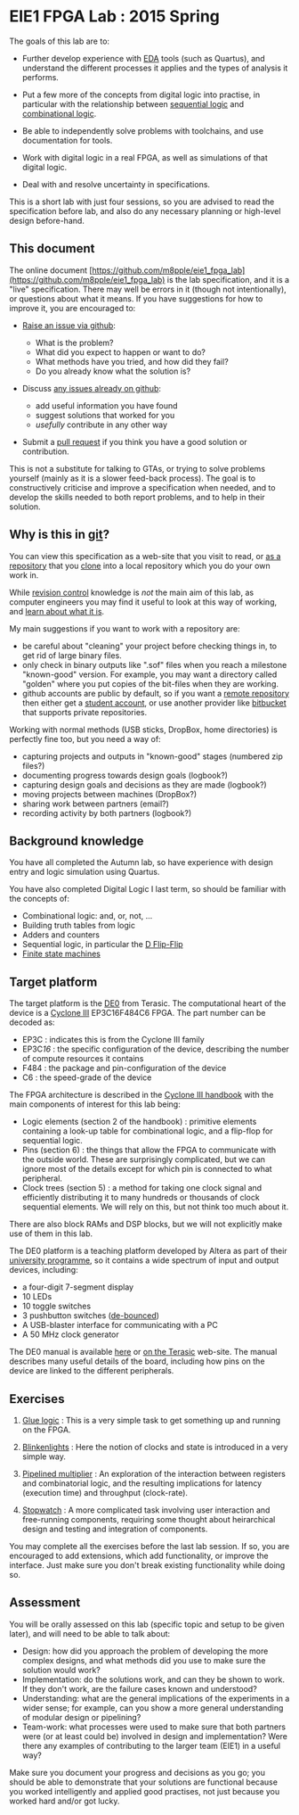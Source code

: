 EIE1 FPGA Lab : 2015 Spring
===========================

The goals of this lab are to:

- Further develop experience with [EDA](http://en.wikipedia.org/wiki/Electronic_design_automation)
  tools (such as Quartus), and understand the different
  processes it applies and the types of analysis it
  performs.
  
- Put a few more of the concepts from digital logic
  into practise, in particular with the relationship
  between [sequential logic](http://en.wikipedia.org/wiki/Sequential_logic) and
  [combinational logic](http://en.wikipedia.org/wiki/Combinational_logic).

- Be able to independently solve problems with
  toolchains, and use documentation for tools.

- Work with digital logic in a real FPGA, as well as
  simulations of that digital logic.
  
- Deal with and resolve uncertainty in specifications.

This is a short lab with just four sessions, so
you are advised to read the specification before
lab, and also do any necessary planning or
high-level design before-hand.

This document
-------------

The online document [https://github.com/m8pple/eie1_fpga_lab](https://github.com/m8pple/eie1_fpga_lab)
is the lab specification, and it is a "live" specification. There may well be
errors in it (though not intentionally), or
questions about what it means. If you have suggestions
for how to improve it, you are encouraged to:

- [Raise an issue via github](https://github.com/m8pple/eie1_fpga_lab/issues/new):
  - What is the problem?
  - What did you expect to happen or want to do?
  - What methods have you tried, and how did they fail?
  - Do you already know what the solution is?

- Discuss [any issues already on github](https://github.com/m8pple/eie1_fpga_lab/issues/new):
  - add useful information you have found
  - suggest solutions that worked for you
  - _usefully_ contribute in any other way

- Submit a [pull request](https://help.github.com/articles/using-pull-requests/)
  if you think you have a good solution or contribution.

This is not a substitute for talking to GTAs, or
trying to solve problems yourself (mainly as it is
a slower feed-back process). The goal is to constructively
criticise and improve a specification when needed,
and to develop the skills needed to both report
problems, and to help in their solution.

Why is this in [git](http://git-scm.com/)?
------------------------------------------

You can view this specification as a web-site
that you visit to read, or [as a repository](http://git-scm.com/book/en/v2/Getting-Started-About-Version-Control)
that you [clone](https://help.github.com/articles/fetching-a-remote/)
into a local repository which you do your own work in.

While [revision control](http://en.wikipedia.org/wiki/Revision_control)
knowledge is *not* the main aim of this lab, as
computer engineers you may find it useful to
look at this way of working, and [learn about what it is](http://ericsink.com/vcbe/).

My main suggestions if you want to work with a repository are:
- be careful about "cleaning" your project
  before checking things in, to get rid of large binary
  files.
- only check in binary outputs like ".sof" files when
  you reach a milestone "known-good" version. For example, you
  may want a directory called "golden" where you put copies
  of the bit-files when they are working.
- github accounts are public by default, so if you want
  a [remote repository](http://git-scm.com/book/en/v2/Git-Basics-Working-with-Remotes)
  then either get a [student account](https://education.github.com/pack),
  or use another provider like [bitbucket](https://bitbucket.org/)
  that supports private repositories.
  
Working with normal methods (USB sticks, DropBox, home
directories) is perfectly fine too, but you need a way of:
- capturing projects and outputs in "known-good" stages (numbered zip files?)
- documenting progress towards design goals (logbook?)
- capturing design goals and decisions as they are made (logbook?)
- moving projects between machines (DropBox?)
- sharing work between partners (email?)
- recording activity by both partners (logbook?)

Background knowledge
--------------------

You have all completed the Autumn lab, so have
experience with design entry and logic simulation
using Quartus.

You have also completed Digital Logic I last term,
so should be familiar with the concepts of:
- Combinational logic: and, or, not, ...
- Building truth tables from logic
- Adders and counters
- Sequential logic, in particular the [D Flip-Flip](http://en.wikipedia.org/wiki/Flip-flop_%28electronics%29#D_flip-flop)
- [Finite state machines](http://en.wikipedia.org/wiki/Finite-state_machine)

Target platform
---------------

The target platform is the [DE0](http://de0.terasic.com) from
Terasic. The computational heart of the device is a
[Cyclone III](https://www.altera.com/products/fpga/cyclone-series/cyclone-iii/overview.html)
EP3C16F484C6 FPGA. The part number can be decoded as:

- EP3C : indicates this is from the Cyclone III family
- EP3C*16* : the specific configuration of the device, describing the number of compute resources it contains
- F484 : the package and pin-configuration of the device
- C6 : the speed-grade of the device

The FPGA architecture is described in the [Cyclone III handbook](resources/docs/cyclone3_handbook.pdf)
with the main components of interest for this lab being:

- Logic elements (section 2 of the handbook) : primitive elements
  containing a look-up table for combinational logic, and
  a flip-flop for sequential logic.
- Pins (section 6) : the things that allow the FPGA to
  communicate with the outside world. These are surprisingly
  complicated, but we can ignore most of the details except
  for which pin is connected to what peripheral.
- Clock trees (section 5) : a method for taking one clock
  signal and efficiently distributing it to many hundreds
  or thousands of clock sequential elements. We will
  rely on this, but not think too much about it.

There are also block RAMs and DSP blocks, but we
will not explicitly make use of them in this lab.

The DE0 platform is a teaching platform developed by Altera
as part of their [university programme](https://www.altera.com/support/training/university/overview.html),
so it contains a wide spectrum of input and output
devices, including:

- a four-digit 7-segment display
- 10 LEDs
- 10 toggle switches
- 3 pushbutton switches ([de-bounced](http://en.wikipedia.org/wiki/Switch#Contact_bounce))
- A USB-blaster interface for communicating with a PC
- A 50 MHz clock generator

The DE0 manual is available [here](resources/docs/DE0_User_manual.pdf) or
[on the Terasic](http://www.terasic.com.tw/cgi-bin/page/archive.pl?Language=English&CategoryNo=165&No=364&PartNo=4) web-site.
The manual describes many useful details of the board, including
how pins on the device are linked to the different peripherals.

Exercises
---------

1. [Glue logic](1-glue_logic.md) : This is a very simple task to
   get something up and running on the FPGA.

2. [Blinkenlights](2-blinkenlights.md) : Here the notion of
   clocks and state is introduced in a very simple way.

3. [Pipelined multiplier](3-multiplier.md) : An exploration
   of the interaction between registers and combinatorial
   logic, and the resulting implications for latency
   (execution time) and throughput (clock-rate).

4. [Stopwatch](4-stopwatch.md) : A more complicated task
   involving user interaction and free-running components,
   requiring some thought about heirarchical design and
   testing and integration of components.
   
You may complete all the exercises before the last
lab session. If so, you are encouraged to add extensions,
which add functionality, or improve the interface. Just
make sure you don't break existing functionality while
doing so.
   
Assessment
----------

You will be orally assessed on this lab (specific topic
and setup to be given later), and will need to be able
to talk about:

- Design: how did you approach the problem of developing
  the more complex designs, and what methods did you use
  to make sure the solution would work?
- Implementation: do the solutions work, and can they be
  shown to work. If they don't work, are the failure
  cases known and understood?
- Understanding: what are the general implications of
  the experiments in a wider sense; for example, can
  you show a more general understanding of modular
  design or pipelining?
- Team-work: what processes were used to make sure
  that both partners were (or at least could be) involved
  in design and implementation? Were there any examples
  of contributing to the larger team (EIE1) in a useful way?  

Make sure you document your progress and
decisions as you go; you should be able to
demonstrate that your solutions are functional
because you worked intelligently and applied good
practises, not just because you worked hard and/or got lucky.
